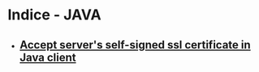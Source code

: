 # Indice - JAVA
- ## [Accept server's self-signed ssl certificate in Java client](accept-server-s-self-signed-ssl-certificate-in-java-client.md)